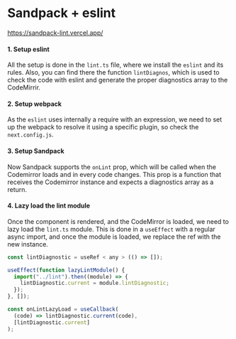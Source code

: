 # Sandpack + eslint

https://sandpack-lint.vercel.app/

#### 1. Setup eslint

All the setup is done in the `lint.ts` file, where we install the `eslint` and its rules. Also, you can find there the function `lintDiagnos`, which is used to check the code with eslint and generate the proper diagnostics array to the CodeMirrir.

#### 2. Setup webpack

As the `eslint` uses internally a require with an expression, we need to set up the webpack to resolve it using a specific plugin, so check the `next.config.js`.

#### 3. Setup Sandpack

Now Sandpack supports the `onLint` prop, which will be called when the Codemirror loads and in every code changes. This prop is a function that receives the Codemirror instance and expects a diagnostics array as a return.

#### 4. Lazy load the lint module

Once the component is rendered, and the CodeMirror is loaded, we need to lazy load the `lint.ts` module. This is done in a `useEffect` with a regular async import, and once the module is loaded, we replace the ref with the new instance.

```js
const lintDiagnostic = useRef < any > (() => []);

useEffect(function lazyLintModule() {
  import("../lint").then((module) => {
    lintDiagnostic.current = module.lintDiagnostic;
  });
}, []);

const onLintLazyLoad = useCallback(
  (code) => lintDiagnostic.current(code),
  [lintDiagnostic.current]
);
```
